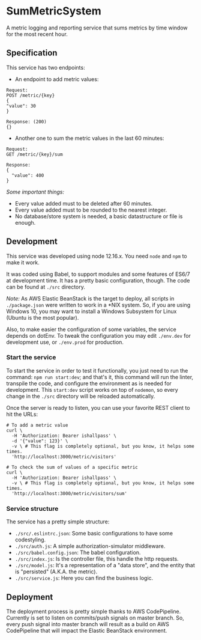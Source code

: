 # SumMetricSystem
A metric logging and reporting service that sums metrics by time window for the most recent hour.

## Specification

This service has two endpoints:
- An endpoint to add metric values:
```
Request:
POST /metric/{key}
{
"value": 30
}

Response: (200)
{}
```
- Another one to sum the metric values in the last 60 minutes:
```
Request:
GET /metric/{key}/sum

Response:
{
  "value": 400
}
```

*Some _important_ things:*
- Every value added must to be deleted after 60 minutes.
- Every value added must to be rounded to the nearest integer.
- No database/store system is needed, a basic datastructure or file is enough.

## Development

This service was developed using node 12.16.x.
You need `node` and `npm` to make it work.

It was coded using Babel, to support modules and some features of ES6/7 at development time. It has a pretty basic configuration, though. The code can be found at `./src` directory.

*Note:* As AWS Elastic BeanStack is the target to deploy, all scripts in `./package.json` were written to work in a *NIX system. So, if you are using Windows 10, you may want to install a Windows Subsystem for Linux (Ubuntu is the most popular).

Also, to make easier the configuration of some variables, the service depends on dotEnv. To tweak the configuration you may edit `./env.dev` for development use, or `./env.prod` for production.

### Start the service

To start the service in order to test it functionally, you just need to run the command: `npm run start:dev`; and that's it, this command will run the linter, transpile the code, and configure the environment as is needed for development. This `start:dev` script works on top of `nodemon`, so every change in the `./src` directory will be reloaded automatically.

Once the server is ready to listen, you can use your favorite REST client to hit the URLs:
```
# To add a metric value
curl \
  -H 'Authorization: Bearer ishallpass' \
  -d '{"value": 123}' \
  -v \ # This flag is completely optional, but you know, it helps some times.
  'http://localhost:3000/metric/visitors'
```

```
# To check the sum of values of a specific metric
curl \
  -H 'Authorization: Bearer ishallpass' \
  -v \ # This flag is completely optional, but you know, it helps some times.
  'http://localhost:3000/metric/visitors/sum'
```

### Service structure

The service has a pretty simple structure:
- `./src/.eslintrc.json`: Some basic configurations to have some codestyling.
- `./src/auth.js`: A simple authorization-simulator middleware.
- `./src/babel.config.json`: The babel configuration.
- `./src/index.js`: Is the controller file, this handle the http requests.
- `./src/model.js`: It's a representation of a "data store", and the entity that is "persisted" (A.K.A. the metric).
- `./src/service.js`: Here you can find the business logic.


## Deployment

The deployment process is pretty simple thanks to AWS CodePipeline. Currently is set to listen on commits/push signals on master branch. So, every push signal into master branch will result as a build on AWS CodePipeline that will impact the Elastic BeanStack environment.
